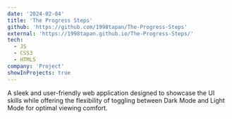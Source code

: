 ```yaml
---
date: '2024-02-04'
title: 'The Progress Steps'
github: 'https://github.com/1998tapan/The-Progress-Steps'
external: 'https://1998tapan.github.io/The-Progress-Steps/'
tech:
  - JS
  - CSS3
  - HTML5
company: 'Project'
showInProjects: true
---
```

A sleek and user-friendly web application designed to showcase the UI skills while offering the flexibility of toggling between Dark Mode and Light Mode for optimal viewing comfort.
